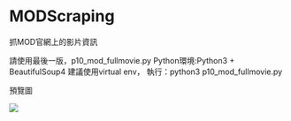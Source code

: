 # MODScraping
抓MOD官網上的影片資訊

請使用最後一版，p10_mod_fullmovie.py
Python環境:Python3 + BeautifulSoup4
建議使用virtual env，
執行：python3 p10_mod_fullmovie.py

預覽圖

<img src="https://farm5.staticflickr.com/4448/37484017046_fe22f3e2c3_o.png">
